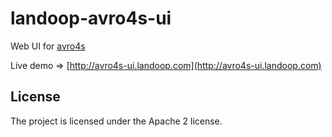 # landoop-avro4s-ui

Web UI for [avro4s](https://github.com/sksamuel/avro4s)

Live demo => [http://avro4s-ui.landoop.com](http://avro4s-ui.landoop.com)

## License

The project is licensed under the Apache 2 license.
